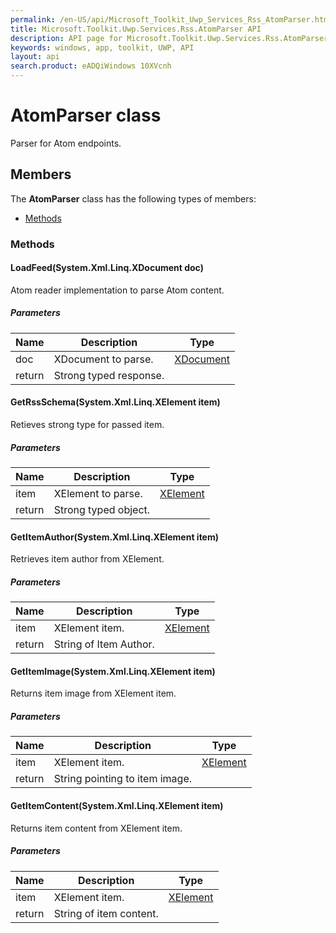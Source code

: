```yaml
---
permalink: /en-US/api/Microsoft_Toolkit_Uwp_Services_Rss_AtomParser.htm
title: Microsoft.Toolkit.Uwp.Services.Rss.AtomParser API 
description: API page for Microsoft.Toolkit.Uwp.Services.Rss.AtomParser
keywords: windows, app, toolkit, UWP, API
layout: api
search.product: eADQiWindows 10XVcnh
---
```



# AtomParser class

Parser for Atom endpoints.

## Members

The **AtomParser** class has the following types of members:

* [Methods](#Methods)

### Methods

#### LoadFeed(System.Xml.Linq.XDocument doc)

Atom reader implementation to parse Atom content.

##### Parameters



| Name | Description | Type || --- | --- | --- || doc | XDocument to parse. | [XDocument](https://msdn.microsoft.com/library/windows/apps/System.Xml.Linq.XDocument) || return |Strong typed response. |


#### GetRssSchema(System.Xml.Linq.XElement item)

Retieves strong type for passed item.

##### Parameters



| Name | Description | Type || --- | --- | --- || item | XElement to parse. | [XElement](https://msdn.microsoft.com/library/windows/apps/System.Xml.Linq.XElement) || return |Strong typed object. |


#### GetItemAuthor(System.Xml.Linq.XElement item)

Retrieves item author from XElement.

##### Parameters



| Name | Description | Type || --- | --- | --- || item | XElement item. | [XElement](https://msdn.microsoft.com/library/windows/apps/System.Xml.Linq.XElement) || return |String of Item Author. |


#### GetItemImage(System.Xml.Linq.XElement item)

Returns item image from XElement item.

##### Parameters



| Name | Description | Type || --- | --- | --- || item | XElement item. | [XElement](https://msdn.microsoft.com/library/windows/apps/System.Xml.Linq.XElement) || return |String pointing to item image. |


#### GetItemContent(System.Xml.Linq.XElement item)

Returns item content from XElement item.

##### Parameters



| Name | Description | Type || --- | --- | --- || item | XElement item. | [XElement](https://msdn.microsoft.com/library/windows/apps/System.Xml.Linq.XElement) || return |String of item content. |

